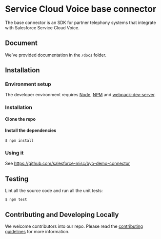 # Service Cloud Voice base connector
The base connector is an SDK for partner telephony systems that integrate with Salesforce Service Cloud Voice.

## Document
We’ve provided documentation in the `/docs` folder.

## Installation

### Environment setup
The developer environment requires [Node](https://nodejs.org/en/download/), [NPM](https://docs.npmjs.com/cli/install) and [webpack-dev-server](https://webpack.github.io/docs/webpack-dev-server.html). 


### Installation
#### Clone the repo
#### Install the dependencies

```
$ npm install
```

### Using it

See https://github.com/salesforce-misc/byo-demo-connector

## Testing
Lint all the source code and run all the unit tests:
```
$ npm test
```

## Contributing and Developing Locally
We welcome contributors into our repo. Please read the [contributing guidelines](https://github.com/salesforce/scv-connector-base/blob/master/CONTRIBUTING.md) for more information.